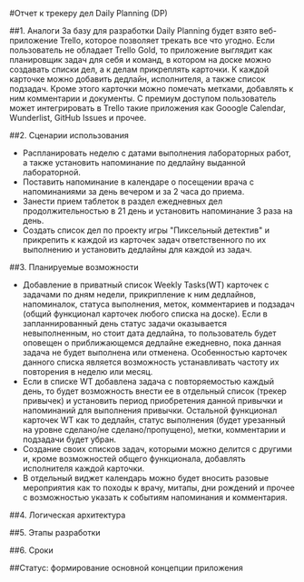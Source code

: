 #Отчет к трекеру дел Daily Planning (DP)

##1. Аналоги
 За базу для разработки Daily Planning будет взято веб-приложение Trello, которое позволяет трекать все что угодно. Если пользователь не обладает Trello Gold, то приложение выглядит как планировщик задач для себя и команд, в котором на доске можно создавать списки дел, а к делам прикреплять карточки. К каждой карточке можно добавить дедлайн, исполнителя, а также список подзадач. Кроме этого карточки можно помечать метками, добавлять к ним комментарии и документы. С премиум доступом пользователь может интегрировать в Trello такие приложения как Gooogle Calendar, Wunderlist, GitHub Issues и прочее.

##2. Сценарии использования
* Распланировать неделю с датами выполнения лабораторных работ, а также установить напоминание по дедлайну выданной лабораторной. 
* Поставить напоминание в календаре о посещении врача с напоминаниями за день вечером и за 2 часа до приема.
* Занести прием таблеток в раздел ежедневных дел продолжительностью в 21 день и установить напоминание 3 раза на день.
* Создать список дел по проекту игры "Пиксельный детектив" и прикрепить к каждой из карточек задач ответственного по их выполнению и установить дедлайны для каждой из задач.

##3. Планируемые возможности
* Добавление в приватный список Weekly Tasks(WT) карточек с задачами по дням недели, прикрипление к ним дедлайнов, напоминалок, статуса выполнения, меток, комментариев и подзадач (общий функционал карточек любого списка на доске). Если в запланнированный день статус задачи оказывается невыполненным, но стоит дата дедлайна, то пользователь будет оповещен о приближающемся дедлайне ежедневно, пока данная задача не будет выполнена или отменена. Особенностью карточек данного списка является возможность устанавливать частоту их повторения в неделю или месяц.
* Если в списке WT добавлена задача с повторяемостью каждый день, то будет возможность внести ее в отдельный список (трекер привычек) и установить период приобретения данной привычки и напоминаний для выполнения привычки. Остальной функционал карточек WT как то дедлайн, статус выполнения (будет урезанный на уровне сделано/не сделано/пропущено), метки, комментарии и подзадачи будет убран.
* Создание своих списков задач, которыми можно делится с другими и, кроме возможностей общего функционала, добавлять исполнителя каждой карточки.
* В отдельный виджет календарь можно будет вносить разовые мероприятия как то походы к врачу, митапы, дни рождений и прочее с возможностью указать к событиям напоминания и комментария. 

##4. Логическая архитектура

##5. Этапы разработки

##6. Сроки

##Статус: формирование основной концепции приложения